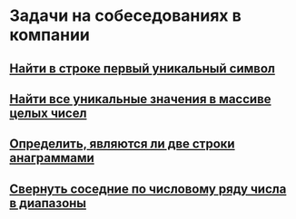# Задачи на собеседованиях в компании

## [Найти в строке первый уникальный символ](https://github.com/freeomsk/LiveCoding/tree/master/getFirstUniqueLetter)
## [Найти все уникальные значения в массиве целых чисел](https://github.com/freeomsk/LiveCoding/tree/master/allUniqueElementsArray)
## [Определить, являются ли две строки анаграммами](https://github.com/freeomsk/LiveCoding/tree/master/anagram)
## [Свернуть соседние по числовому ряду числа в диапазоны](https://github.com/freeomsk/LiveCoding/tree/master/adjacentNumbersIntoRanges)